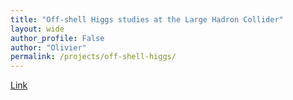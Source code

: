 ```yaml
---
title: "Off-shell Higgs studies at the Large Hadron Collider"
layout: wide
author_profile: False
author: "Olivier" 
permalink: /projects/off-shell-higgs/
---
```


[Link](https://cds.cern.ch/record/2788557?ln=en)